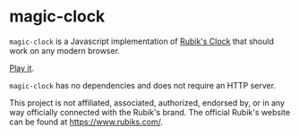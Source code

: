 # magic-clock

`magic-clock` is a Javascript implementation of
[Rubik's Clock](https://en.wikipedia.org/wiki/Rubik%27s_Clock)
that should work on any modern browser.

[Play it](https://deverac.github.io/magic-clock/magic-clock.html).

`magic-clock` has no dependencies and does not require an HTTP server.

This project is not affiliated, associated, authorized, endorsed by, or in any
way officially connected with the Rubik's brand. The official Rubik's website
can be found at https://www.rubiks.com/.
